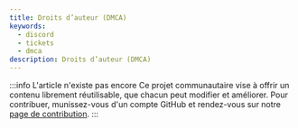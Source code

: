 ```yaml
---
title: Droits d’auteur (DMCA)
keywords:
  - discord
  - tickets
  - dmca
description: Droits d’auteur (DMCA)
---
```


:::info L'article n'existe pas encore
Ce projet communautaire vise à offrir un contenu librement réutilisable, que chacun peut modifier et améliorer.
Pour contribuer, munissez-vous d'un compte GitHub et rendez-vous sur notre [page de contribution](/wiki/contribuer).
:::

